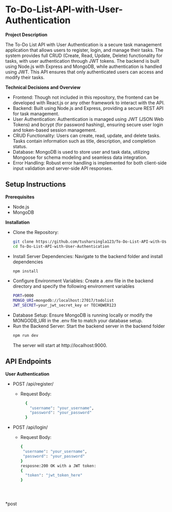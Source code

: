# To-Do-List-API-with-User-Authentication

**Project Description**

The To-Do List API with User Authentication is a secure task management application that allows users to register, login, and manage their tasks. The system provides full CRUD (Create, Read, Update, Delete) functionality for tasks, with user authentication through JWT tokens. The backend is built using Node.js with Express and MongoDB, while authentication is handled using JWT. This API ensures that only authenticated users can access and modify their tasks.

**Technical Decisions and Overview**

* Frontend: Though not included in this repository, the frontend can be developed with React.js or any other framework to interact with the API.
* Backend: Built using Node.js and Express, providing a secure REST API for task management.
* User Authentication: Authentication is managed using JWT (JSON Web Tokens) and bcrypt (for password hashing), ensuring secure user login and token-based session management.
* CRUD Functionality: Users can create, read, update, and delete tasks. Tasks contain information such as title, description, and completion status.
* Database: MongoDB is used to store user and task data, utilizing Mongoose for schema modeling and seamless data integration.
* Error Handling: Robust error handling is implemented for both client-side input validation and server-side API responses.


## Setup Instructions

**Prerequisites**

* Node.js
* MongoDB

**Installation**

* Clone the Repository:
     ```bash
     git clone https://github.com/tusharsingla123/To-Do-List-API-with-User-Authentication.git
     cd To-Do-List-API-with-User-Authentication
     ```
* Install Server Dependencies: Navigate to the backend folder and install dependencies
  ```bash
  npm install
  ```
* Configure Environment Variables: Create a .env file in the backend directory and specify the following environment variables
  ```bash
  PORT=9000
  MONGO_URI=mongodb://localhost:27017/todolist
  JWT_SECRET=your_jwt_secret_key or TECHQWER123
  ```
* Database Setup: Ensure MongoDB is running locally or modify the MONGODB_URI in the .env file to match your database setup.
* Run the Backend Server: Start the backend server in the backend folder
  ```bash
  npm run dev
  ```
   The server will start at http://localhost:9000.

## API Endpoints

**User Authentication**
* POST /api/register/
  * Request Body:
    ```bash
      {
        "username": "your_username",
        "password": "your_password"
      }
    ```
    
* POST /api/login/
   * Request Body:
     ```bash
     {
      "username": "your_username",
      "password": "your_password"
     }
     resposne:200 OK with a JWT token:
     {
       "token": "jwt_token_here"
     }
   
    ```


*post


     
